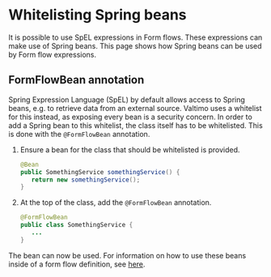# Whitelisting Spring beans

It is possible to use SpEL expressions in Form flows. These expressions can make use of Spring beans. This page shows how Spring
beans can be used by Form flow expressions.

## FormFlowBean annotation

Spring Expression Language (SpEL) by default allows access to Spring beans, e.g. to retrieve data from
an external source. Valtimo uses a whitelist for this instead, as exposing every bean is a security concern.
In order to add a Spring bean to this whitelist, the class itself has to be whitelisted. This is done with
the `@FormFlowBean` annotation.

1. Ensure a bean for the class that should be whitelisted is provided.

   ```java
   @Bean
   public SomethingService somethingService() {
      return new somethingService();
   }
   ```

2. At the top of the class, add the `@FormFlowBean` annotation.

   ```java
   @FormFlowBean
   public class SomethingService {
      ...
   }
   ```

The bean can now be used. For information on how to use these beans inside of a form flow definition,
see [here](/using-valtimo/form-flow/create-form-flow-definition.md).
